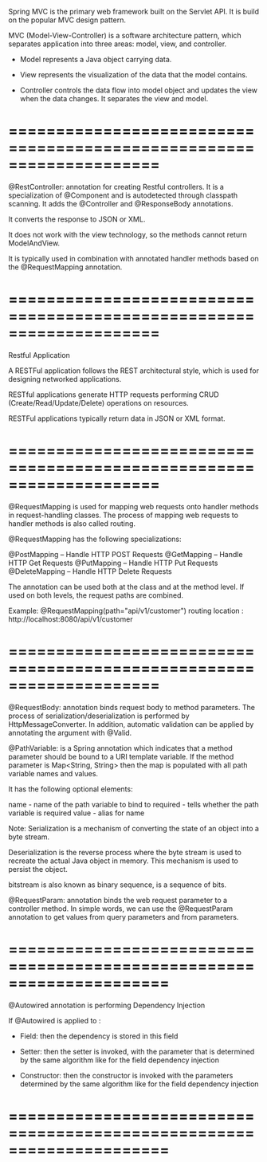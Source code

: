 Spring MVC  is the primary web framework built on the Servlet API. It is build on the popular MVC design pattern. 

MVC (Model-View-Controller) is a software architecture pattern, which separates application into three areas: model, view, and controller. 

- Model represents a Java object carrying data.

- View represents the visualization of the data that the model contains. 

- Controller controls the data flow into model object and updates the view when the data changes. It separates the view and model.

# ====================================================================

@RestController: annotation for creating Restful controllers. It is a specialization of @Component and is autodetected through classpath scanning. It adds the @Controller and @ResponseBody annotations. 

It converts the response to JSON or XML.

It does not work with the view technology, so the methods cannot return ModelAndView.

It is typically used in combination with annotated handler methods based on the @RequestMapping annotation.

# ====================================================================

Restful Application 

A RESTFul application follows the REST architectural style, which is used for designing networked applications. 

RESTful applications generate HTTP requests performing CRUD (Create/Read/Update/Delete) operations on resources. 

RESTFul applications typically return data in JSON or XML format.

# ====================================================================

@RequestMapping is used for mapping web requests onto handler methods in request-handling classes. The process of mapping web requests to handler methods is also called routing.

@RequestMapping has the following specializations:

@PostMapping – Handle HTTP POST Requests
@GetMapping – Handle HTTP Get Requests
@PutMapping – Handle HTTP Put Requests
@DeleteMapping – Handle HTTP Delete Requests

The annotation can be used both at the class and at the method level. If used on both levels, the request paths are combined.

Example: 
@RequestMapping(path="api/v1/customer")
routing location : http://localhost:8080/api/v1/customer 

# ====================================================================
@RequestBody: annotation binds request body to method parameters. The process of serialization/deserialization is performed by HttpMessageConverter. In addition, automatic validation can be applied by annotating the argument with @Valid.

@PathVariable: is a Spring annotation which indicates that a method parameter should be bound to a URI template variable. If the method parameter is Map<String, String> then the map is populated with all path variable names and values.

It has the following optional elements:

name - name of the path variable to bind to
required - tells whether the path variable is required
value - alias for name

Note: 
Serialization is a mechanism of converting the state of an object into a byte stream.

Deserialization is the reverse process where the byte stream is used to recreate the actual Java object in memory. This mechanism is used to persist the object.

bitstream is also known as binary sequence, is a sequence of bits.


@RequestParam: 
annotation binds the web request parameter to a controller method. In simple words, we can use the @RequestParam annotation to get values from query parameters and from parameters. 



# =====================================================================
@Autowired annotation is performing Dependency Injection 

If @Autowired is applied to :

- Field: then the dependency is stored in this field

- Setter: then the setter is invoked, with the parameter that is determined by the same algorithm like for the field dependency injection

- Constructor: then the constructor is invoked with the parameters determined by the same algorithm like for the field dependency injection  

# =====================================================================

